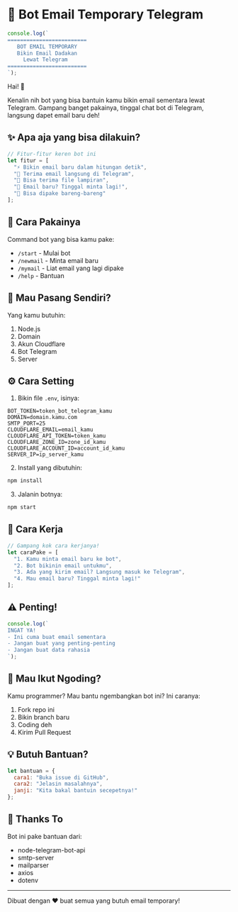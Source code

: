 # 📧 Bot Email Temporary Telegram

```js
console.log(`
=========================
   BOT EMAIL TEMPORARY
   Bikin Email Dadakan
     Lewat Telegram
=========================
`);
```

Hai! 👋 

Kenalin nih bot yang bisa bantuin kamu bikin email sementara lewat Telegram. Gampang banget pakainya, tinggal chat bot di Telegram, langsung dapet email baru deh! 

## ✨ Apa aja yang bisa dilakuin?

```js
// Fitur-fitur keren bot ini
let fitur = [
  "⚡ Bikin email baru dalam hitungan detik",
  "📨 Terima email langsung di Telegram",
  "📎 Bisa terima file lampiran",
  "🔄 Email baru? Tinggal minta lagi!",
  "👥 Bisa dipake bareng-bareng"
];
```

## 📱 Cara Pakainya

Command bot yang bisa kamu pake:
- `/start` - Mulai bot
- `/newmail` - Minta email baru
- `/mymail` - Liat email yang lagi dipake
- `/help` - Bantuan

## 🔧 Mau Pasang Sendiri?

Yang kamu butuhin:
1. Node.js
2. Domain
3. Akun Cloudflare
4. Bot Telegram
5. Server

## ⚙️ Cara Setting

1. Bikin file `.env`, isinya:
```env
BOT_TOKEN=token_bot_telegram_kamu
DOMAIN=domain.kamu.com
SMTP_PORT=25
CLOUDFLARE_EMAIL=email_kamu
CLOUDFLARE_API_TOKEN=token_kamu
CLOUDFLARE_ZONE_ID=zone_id_kamu
CLOUDFLARE_ACCOUNT_ID=account_id_kamu
SERVER_IP=ip_server_kamu
```

2. Install yang dibutuhin:
```bash
npm install
```

3. Jalanin botnya:
```bash
npm start
```

## 📝 Cara Kerja

```js
// Gampang kok cara kerjanya!
let caraPake = [
  "1. Kamu minta email baru ke bot",
  "2. Bot bikinin email untukmu",
  "3. Ada yang kirim email? Langsung masuk ke Telegram",
  "4. Mau email baru? Tinggal minta lagi!"
];
```

## ⚠️ Penting!

```js
console.log(`
INGAT YA!
- Ini cuma buat email sementara
- Jangan buat yang penting-penting
- Jangan buat data rahasia
`);
```

## 🤝 Mau Ikut Ngoding?

Kamu programmer? Mau bantu ngembangkan bot ini? Ini caranya:
1. Fork repo ini
2. Bikin branch baru
3. Coding deh
4. Kirim Pull Request

## 💡 Butuh Bantuan?

```js
let bantuan = {
  cara1: "Buka issue di GitHub",
  cara2: "Jelasin masalahnya",
  janji: "Kita bakal bantuin secepetnya!"
};
```

## 🙏 Thanks To

Bot ini pake bantuan dari:
- node-telegram-bot-api
- smtp-server
- mailparser
- axios
- dotenv

---

Dibuat dengan ❤️ buat semua yang butuh email temporary!